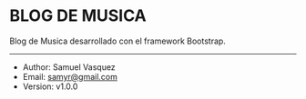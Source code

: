 BLOG DE MUSICA
==============

Blog de Musica desarrollado con el framework Bootstrap.

--------------------
+ Author: Samuel Vasquez
+ Email: samyr@gmail.com
+ Version: v1.0.0